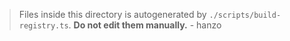 > Files inside this directory is autogenerated by `./scripts/build-registry.ts`. **Do not edit them manually.** - hanzo
